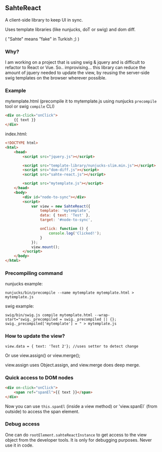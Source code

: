 ## SahteReact

A client-side library to keep UI in sync.

Uses template libraries (like nunjucks, doT or swig) and dom diff.

( "Sahte" means "fake" in Turkish ;) )

### Why?

I am working on a project that is using swig & jquery and is difficult to refactor to React or Vue.
So.. improvising... this library can reduce the amount of jquery needed to update the view, by
reusing the server-side swig templates on the browser wherever possible.

### Example

mytemplate.html (precompile it to mytemplate.js using nunjucks  `precompile` tool or swig `compile` CLI)
```html
<div on-click="onClick">
    {{ text }}
</div>
```

index.html:
```html
<!DOCTYPE html>
<html>
    <head>
        <script src="jquery.js"></script>

        <script src="template-library/nunjucks-slim.min.js"></script>
        <script src="dom-diff.js"></script>
        <script src="sahte-react.js"></script>

        <script src="mytemplate.js"></script>
    </head>
    <body>
        <div id="node-to-sync"></div>
        <script>
            var view = new SahteReact({
                template: 'mytemplate',
                data: { text: 'Test' },
                target: '#node-to-sync',

                onClick: function () {
                    console.log('Clicked!');
                }
            });
            view.mount();
        </script>
    </body>
</html>
```

### Precompiling command

nunjucks example:
```
nunjucks/bin/precompile --name mytemplate mytemplate.html > mytemplate.js
```

swig example:
```
swig/bin/swig.js compile mytemplate.html --wrap-start="swig._precompiled = swig._precompiled || {};
swig._precompiled['mytemplate'] = " > mytemplate.js
```

### How to update the view?

```
view.data = { text: 'Test 2'}; //uses setter to detect change
```
Or use view.assign() or view.merge();

view.assign uses Object.assign, and view.merge does deep merge.

### Quick access to DOM nodes

```html
<div on-click="onClick">
    <span ref="spanEl">{{ text }}</span>
</div>
```

Now you can use `this.spanEl` (inside a view method) or 'view.spanEl` (from outside) to access the span element.

### Debug access

One can do `rootElement.sahteReactInstance` to get access to the view object from the developer tools. It is only for
debugging purposes. Never use it in code.
